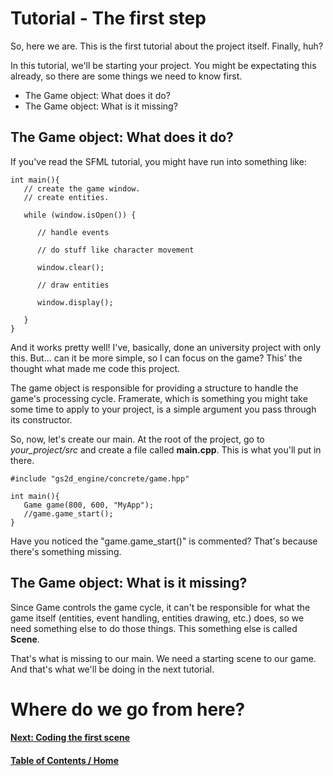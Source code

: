 # Tutorial - The first step

So, here we are. This is the first tutorial about the project itself.
Finally, huh?

In this tutorial, we'll be starting your project.
You might be expectating this already, so there are some things we need to know first.

   * The Game object: What does it do?
   * The Game object: What is it missing?

## The Game object: What does it do?

If you've read the SFML tutorial, you might have run into something like:

```
int main(){
   // create the game window.
   // create entities.

   while (window.isOpen()) {

      // handle events

      // do stuff like character movement

      window.clear();

      // draw entities

      window.display();

   }   
}
```

And it works pretty well! I've, basically, done an university project with only this.
But... can it be more simple, so I can focus on the game? This' the thought what made me code this project.

The game object is responsible for providing a structure to handle the game's processing cycle. Framerate, which is something you might take some time to apply to your project, is a simple argument you pass through its constructor.

So, now, let's create our main. At the root of the project, go to *your_project/src* and create a file called **main.cpp**. This is what you'll put in there.

```
#include "gs2d_engine/concrete/game.hpp"

int main(){
   Game game(800, 600, "MyApp");
   //game.game_start();
}
```

Have you noticed the "game.game_start()" is commented? That's because there's
something missing.

## The Game object: What is it missing?

Since Game controls the game cycle, it can't be responsible for what the
game itself (entities, event handling, entities drawing, etc.) does, so we need
something else to do those things. This something else is called **Scene**.

That's what is missing to our main. We need a starting scene to our game.
And that's what we'll be doing in the next tutorial.

# Where do we go from here?

#### [Next: Coding the first scene](/tutorials/linux/first_scene)

#### [Table of Contents / Home](https://github.com/murilobnt/gs2d_engine#tutorial)
